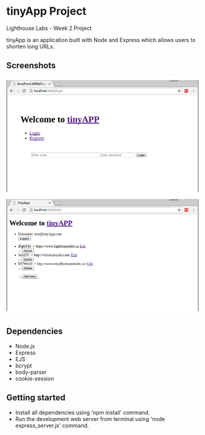 # tinyApp Project
Lighthouse Labs - Week 2 Project

tinyApp is an application built with Node and Express which allows users to shorten long URLs.


## Screenshots

!["Screenshot of the login page"](https://github.com/stevetice/tinyApp/blob/master/docs/login-page.png?raw=true)
!["Screenshot of URLs page"](https://github.com/stevetice/tinyApp/blob/master/docs/urls-page.png?raw=true)


## Dependencies

- Node.js
- Express
- EJS
- bcrypt
- body-parser
- cookie-session


## Getting started

- Install all dependencies using 'npm install' command.
- Run the development web server from terminal using 'node express_server.js' command.



